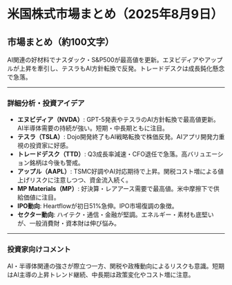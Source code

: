 # 米国株式市場まとめ（2025年8月9日）

## 市場まとめ（約100文字）
AI関連の好材料でナスダック・S&P500が最高値を更新。エヌビディアやアップルが上昇を牽引し、テスラもAI方針転換で反発。トレードデスクは成長鈍化懸念で急落。

---

### 詳細分析・投資アイデア
- **エヌビディア（NVDA）**: GPT-5発表やテスラのAI方針転換で最高値更新。AI半導体需要の持続が強い。短期・中長期ともに注目。
- **テスラ（TSLA）**: Dojo開発終了もAI戦略転換で株価反発。AIアプリ開発力重視の投資家に好感。
- **トレードデスク（TTD）**: Q3成長率減速・CFO退任で急落。高バリュエーション銘柄は今後も警戒。
- **アップル（AAPL）**: TSMC好調やAI対応期待で上昇。関税コスト増による値上げリスクに注意しつつ、資金流入続く。
- **MP Materials（MP）**: 好決算・レアアース需要で最高値。米中摩擦下で供給価値に注目。
- **IPO動向**: Heartflowが初日51%急伸。IPO市場復調の象徴。
- **セクター動向**: ハイテク・通信・金融が堅調。エネルギー・素材も底堅いが、一般消費財・資本財は伸び悩み。

---

### 投資家向けコメント
AI・半導体関連の強さが際立つ一方、関税や政権動向によるリスクも意識。短期はAI主導の上昇トレンド継続、中長期は政策変化やコスト増に注意。

